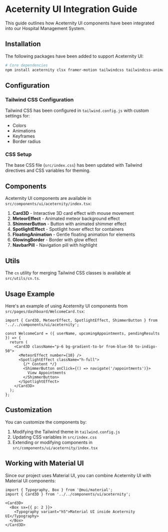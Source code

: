 # Aceternity UI Integration Guide

This guide outlines how Aceternity UI components have been integrated into our Hospital Management System.

## Installation

The following packages have been added to support Aceternity UI:

```bash
# Core dependencies
npm install aceternity clsx framer-motion tailwindcss tailwindcss-animate tailwind-merge
```

## Configuration

### Tailwind CSS Configuration

Tailwind CSS has been configured in `tailwind.config.js` with custom settings for:
- Colors
- Animations
- Keyframes
- Border radius

### CSS Setup

The base CSS file (`src/index.css`) has been updated with Tailwind directives and CSS variables for theming.

## Components

Aceternity UI components are available in `src/components/ui/aceternity/index.tsx`:

1. **Card3D** - Interactive 3D card effect with mouse movement
2. **MeteorEffect** - Animated meteor background effect
3. **ShimmerButton** - Button with animated shimmer effect
4. **SpotlightEffect** - Spotlight hover effect for containers
5. **FloatingAnimation** - Gentle floating animation for elements
6. **GlowingBorder** - Border with glow effect
7. **NavbarPill** - Navigation pill with highlight

## Utils

The `cn` utility for merging Tailwind CSS classes is available at `src/utils/cn.ts`.

## Usage Example

Here's an example of using Aceternity UI components from `src/pages/dashboard/WelcomeCard.tsx`:

```tsx
import { Card3D, MeteorEffect, SpotlightEffect, ShimmerButton } from '../../components/ui/aceternity';

const WelcomeCard = ({ userName, upcomingAppointments, pendingResults }) => {
  return (
    <Card3D className="p-6 bg-gradient-to-br from-blue-50 to-indigo-50">
      <MeteorEffect number={10} />
      <SpotlightEffect className="h-full">
        {/* Content */}
        <ShimmerButton onClick={() => navigate('/appointments')}>
          View Appointments
        </ShimmerButton>
      </SpotlightEffect>
    </Card3D>
  );
};
```

## Customization

You can customize the components by:
1. Modifying the Tailwind theme in `tailwind.config.js`
2. Updating CSS variables in `src/index.css`
3. Extending or modifying components in `src/components/ui/aceternity/index.tsx`

## Working with Material UI

Since our project uses Material UI, you can combine Aceternity UI with Material UI components:

```tsx
import { Typography, Box } from '@mui/material';
import { Card3D } from '../../components/ui/aceternity';

<Card3D>
  <Box sx={{ p: 2 }}>
    <Typography variant="h5">Material UI inside Aceternity UI</Typography>
  </Box>
</Card3D>
``` 